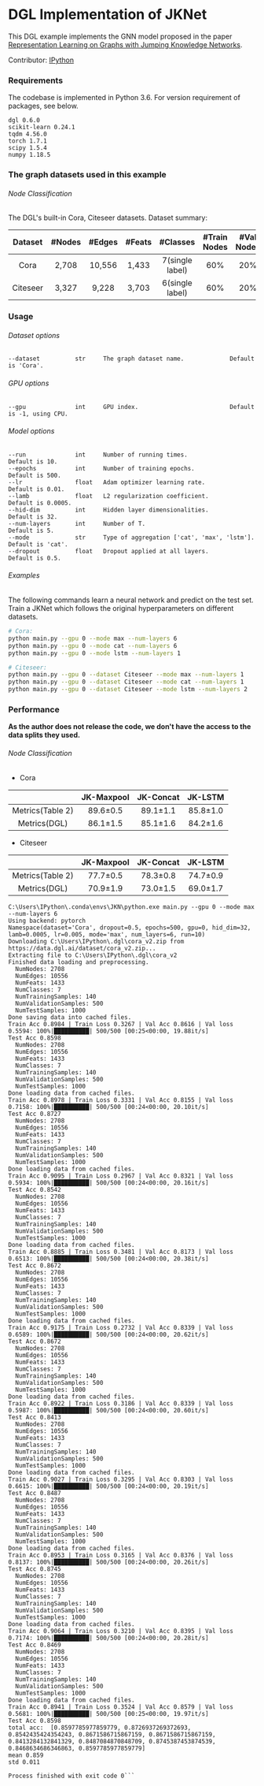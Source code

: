 # DGL Implementation of JKNet

This DGL example implements the GNN model proposed in the paper [Representation Learning on Graphs with Jumping Knowledge Networks](https://arxiv.org/abs/1806.03536).

Contributor: [IPython](https://github.com/IPython1)

### Requirements
The codebase is implemented in Python 3.6. For version requirement of packages, see below.

```
dgl 0.6.0
scikit-learn 0.24.1
tqdm 4.56.0
torch 1.7.1
scipy 1.5.4
numpy 1.18.5
```

### The graph datasets used in this example

###### Node Classification

The DGL's built-in Cora, Citeseer datasets. Dataset summary:

| Dataset | #Nodes | #Edges | #Feats | #Classes | #Train Nodes | #Val Nodes | #Test Nodes |
| :-: | :-: | :-: | :-: | :-: | :-: | :-: | :-: |
| Cora | 2,708 | 10,556 | 1,433 | 7(single label) | 60% | 20% | 20% |
| Citeseer | 3,327 | 9,228 | 3,703 | 6(single label) | 60% | 20% | 20% |

### Usage

###### Dataset options
```
--dataset          str     The graph dataset name.             Default is 'Cora'.
```

###### GPU options
```
--gpu              int     GPU index.                          Default is -1, using CPU.
```

###### Model options
```
--run              int     Number of running times.                    Default is 10.
--epochs           int     Number of training epochs.                  Default is 500.
--lr               float   Adam optimizer learning rate.               Default is 0.01.
--lamb             float   L2 regularization coefficient.              Default is 0.0005.
--hid-dim          int     Hidden layer dimensionalities.              Default is 32.
--num-layers       int     Number of T.                                Default is 5.
--mode             str     Type of aggregation ['cat', 'max', 'lstm']. Default is 'cat'.
--dropout          float   Dropout applied at all layers.              Default is 0.5.
```

###### Examples

The following commands learn a neural network and predict on the test set.
Train a JKNet which follows the original hyperparameters on different datasets.
```bash
# Cora:
python main.py --gpu 0 --mode max --num-layers 6
python main.py --gpu 0 --mode cat --num-layers 6
python main.py --gpu 0 --mode lstm --num-layers 1

# Citeseer:
python main.py --gpu 0 --dataset Citeseer --mode max --num-layers 1
python main.py --gpu 0 --dataset Citeseer --mode cat --num-layers 1
python main.py --gpu 0 --dataset Citeseer --mode lstm --num-layers 2
```

### Performance

**As the author does not release the code, we don't have the access to the data splits they used.**

###### Node Classification

* Cora

|  | JK-Maxpool | JK-Concat | JK-LSTM |
| :-: | :-: | :-: | :-: |
| Metrics(Table 2) | 89.6±0.5 | 89.1±1.1 | 85.8±1.0 |
| Metrics(DGL) | 86.1±1.5 | 85.1±1.6 | 84.2±1.6 |

* Citeseer

|  | JK-Maxpool | JK-Concat | JK-LSTM |
| :-: | :-: | :-: | :-: |
| Metrics(Table 2) | 77.7±0.5 | 78.3±0.8 | 74.7±0.9 |
| Metrics(DGL) | 70.9±1.9 | 73.0±1.5 | 69.0±1.7 |

```2024.11.14 训练结果
C:\Users\IPython\.conda\envs\JKN\python.exe main.py --gpu 0 --mode max --num-layers 6 
Using backend: pytorch
Namespace(dataset='Cora', dropout=0.5, epochs=500, gpu=0, hid_dim=32, lamb=0.0005, lr=0.005, mode='max', num_layers=6, run=10)
Downloading C:\Users\IPython\.dgl\cora_v2.zip from https://data.dgl.ai/dataset/cora_v2.zip...
Extracting file to C:\Users\IPython\.dgl\cora_v2
Finished data loading and preprocessing.
  NumNodes: 2708
  NumEdges: 10556
  NumFeats: 1433
  NumClasses: 7
  NumTrainingSamples: 140
  NumValidationSamples: 500
  NumTestSamples: 1000
Done saving data into cached files.
Train Acc 0.8984 | Train Loss 0.3267 | Val Acc 0.8616 | Val loss 0.5594: 100%|██████████| 500/500 [00:25<00:00, 19.88it/s]
Test Acc 0.8598
  NumNodes: 2708
  NumEdges: 10556
  NumFeats: 1433
  NumClasses: 7
  NumTrainingSamples: 140
  NumValidationSamples: 500
  NumTestSamples: 1000
Done loading data from cached files.
Train Acc 0.8978 | Train Loss 0.3331 | Val Acc 0.8155 | Val loss 0.7158: 100%|██████████| 500/500 [00:24<00:00, 20.10it/s]
Test Acc 0.8727
  NumNodes: 2708
  NumEdges: 10556
  NumFeats: 1433
  NumClasses: 7
  NumTrainingSamples: 140
  NumValidationSamples: 500
  NumTestSamples: 1000
Done loading data from cached files.
Train Acc 0.9095 | Train Loss 0.2967 | Val Acc 0.8321 | Val loss 0.5934: 100%|██████████| 500/500 [00:24<00:00, 20.16it/s]
Test Acc 0.8542
  NumNodes: 2708
  NumEdges: 10556
  NumFeats: 1433
  NumClasses: 7
  NumTrainingSamples: 140
  NumValidationSamples: 500
  NumTestSamples: 1000
Done loading data from cached files.
Train Acc 0.8885 | Train Loss 0.3481 | Val Acc 0.8173 | Val loss 0.6513: 100%|██████████| 500/500 [00:24<00:00, 20.38it/s]
Test Acc 0.8672
  NumNodes: 2708
  NumEdges: 10556
  NumFeats: 1433
  NumClasses: 7
  NumTrainingSamples: 140
  NumValidationSamples: 500
  NumTestSamples: 1000
Done loading data from cached files.
Train Acc 0.9175 | Train Loss 0.2732 | Val Acc 0.8339 | Val loss 0.6589: 100%|██████████| 500/500 [00:24<00:00, 20.62it/s]
Test Acc 0.8672
  NumNodes: 2708
  NumEdges: 10556
  NumFeats: 1433
  NumClasses: 7
  NumTrainingSamples: 140
  NumValidationSamples: 500
  NumTestSamples: 1000
Done loading data from cached files.
Train Acc 0.8922 | Train Loss 0.3186 | Val Acc 0.8339 | Val loss 0.5987: 100%|██████████| 500/500 [00:24<00:00, 20.60it/s]
Test Acc 0.8413
  NumNodes: 2708
  NumEdges: 10556
  NumFeats: 1433
  NumClasses: 7
  NumTrainingSamples: 140
  NumValidationSamples: 500
  NumTestSamples: 1000
Done loading data from cached files.
Train Acc 0.9027 | Train Loss 0.3295 | Val Acc 0.8303 | Val loss 0.6615: 100%|██████████| 500/500 [00:24<00:00, 20.19it/s]
Test Acc 0.8487
  NumNodes: 2708
  NumEdges: 10556
  NumFeats: 1433
  NumClasses: 7
  NumTrainingSamples: 140
  NumValidationSamples: 500
  NumTestSamples: 1000
Done loading data from cached files.
Train Acc 0.8953 | Train Loss 0.3165 | Val Acc 0.8376 | Val loss 0.8137: 100%|██████████| 500/500 [00:24<00:00, 20.26it/s]
Test Acc 0.8745
  NumNodes: 2708
  NumEdges: 10556
  NumFeats: 1433
  NumClasses: 7
  NumTrainingSamples: 140
  NumValidationSamples: 500
  NumTestSamples: 1000
Done loading data from cached files.
Train Acc 0.9064 | Train Loss 0.3210 | Val Acc 0.8395 | Val loss 0.7174: 100%|██████████| 500/500 [00:24<00:00, 20.28it/s]
Test Acc 0.8469
  NumNodes: 2708
  NumEdges: 10556
  NumFeats: 1433
  NumClasses: 7
  NumTrainingSamples: 140
  NumValidationSamples: 500
  NumTestSamples: 1000
Done loading data from cached files.
Train Acc 0.8941 | Train Loss 0.3524 | Val Acc 0.8579 | Val loss 0.5681: 100%|██████████| 500/500 [00:25<00:00, 19.97it/s]
Test Acc 0.8598
total acc:  [0.8597785977859779, 0.8726937269372693, 0.8542435424354243, 0.8671586715867159, 0.8671586715867159, 0.8413284132841329, 0.8487084870848709, 0.8745387453874539, 0.8468634686346863, 0.8597785977859779]
mean 0.859
std 0.011

Process finished with exit code 0```
